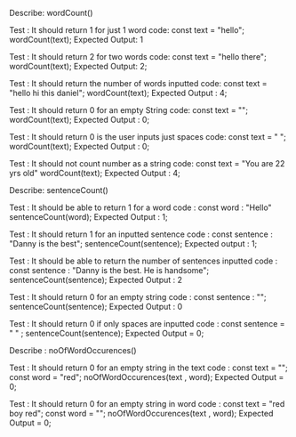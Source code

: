 Describe: wordCount()

Test : It should return 1 for just 1 word
code:
const text = "hello";
wordCount(text);
Expected Output: 1

Test : It should return 2 for two words
code:
const text = "hello there";
wordCount(text);
Expected Output: 2;

Test : It should return the number of words inputted
code:
const text = "hello hi this daniel";
wordCount(text);
Expected Output : 4;

Test : It should return 0 for an empty String
code:
const text = "";
wordCount(text);
Expected Output : 0;

Test : It should return 0 is the user inputs just spaces
code:
const text = "          ";
wordCount(text);
Expected Output : 0;

Test : It should not count number as a string
code:
const text = "You are 22 yrs old"
wordCount(text);
Expected Output : 4;



Describe: sentenceCount()

Test : It should be able to return 1 for a word 
code :
const word : "Hello"
sentenceCount(word);
Expected Output : 1;

Test : It should return 1 for an inputted sentence
code : 
const sentence : "Danny is the best";
sentenceCount(sentence);
Expected output : 1;

Test : It should be able to return the number of sentences inputted 
code :
const sentence : "Danny is the best. He is handsome";
sentenceCount(sentence);
Expected Output : 2

Test : It should return 0 for an empty string
code : 
const sentence : "";
sentenceCount(sentence);
Expected Output : 0

Test : It should return 0 if only spaces are inputted
code :
const sentence = "      " ;
sentenceCount(sentence);
Expected Output = 0;


Describe : noOfWordOccurences()

Test : It should return 0 for an empty string in the text
code :
const text = "";
const word = "red";
noOfWordOccurences(text , word);
Expected Output = 0;

Test : It should return 0 for an empty string in word
code :
const text = "red boy red";
const word = "";
noOfWordOccurences(text , word);
Expected Output = 0;